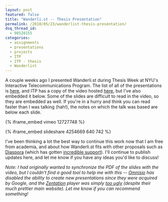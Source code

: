 ```yaml
---
layout: post
featured: false
title: "Wanderli.st -- Thesis Presentation"
permalink: /2010/05/23/wanderlist-thesis-presentation/
dsq_thread_id:
  - 98528155
categories:
  - assignments
  - presentations
  - projects
  - ITP
  - ITP - thesis
  - Wanderlist
---
```

A couple weeks ago I presented Wanderli.st during Thesis Week at NYU's Interactive Telecommunications Program. The list of all of the presentations is [here][1], and ITP has a copy of the video hosted [here][2], but I've also embedded it below. Some of the slides are difficult to read in the video, so they are embedded as well. If you're in a hurry and think you can read faster than I was talking (hah!), the notes on which the talk was based are below each slide.

{% iframe_embed vimeo 12727748 %}

{% iframe_embed slideshare 4254669 640 742 %}

I've been thinking a lot the best way to continue this work now that I am free from academia, and about how Wanderli.st fits with other proposals such as [Diaspora][3] (which has gotten [incredible support][4]). I'll continue to publish updates here, and let me know if you have any ideas you'd like to discuss!

*Note: I had originally wanted to synchronize the PDF of the slides with the video, but I couldn't find a good tool to help me with this -- [Omnisio][5] has disabled the ability to create new presentations since they were acquired by Google, and the [Zentation][6] player was simply [too ugly][7] (despite their much prettier main website). Let me know if you can recommend something!*

 [1]: http://itp.nyu.edu/shows/thesis2010/
 [2]: http://itp.nyu.edu/shows/thesis2010/wp-content/themes/itpthesis2010/stream/simple_ondemand_player.php?url=http://itp.nyu.edu/thesis/spring2010_archives/StevenLehrburger_ITPThesis2010_Small.mp4
 [3]: http://www.joindiaspora.com/
 [4]: http://www.kickstarter.com/projects/196017994/diaspora-the-personally-controlled-do-it-all-distr
 [5]: http://www.omnisio.com/
 [6]: http://www.zentation.com/index.php
 [7]: http://www.zentation.com/viewer/index.php?passcode=HVbjvbZxuv